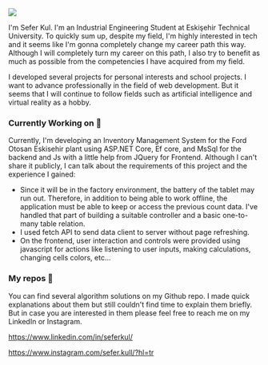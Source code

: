  <img src="http://www.imgim.com/indir.jpg"/>
 
  I'm Sefer Kul. I'm an Industrial Engineering Student at Eskişehir Technical University. To quickly sum up, despite my field, I'm highly interested in tech and it seems like I'm gonna completely change my career path this way. Although I will completely turn my career on this path, I also try to benefit as much as possible from the competencies I have acquired from my field.

  I developed several projects for personal interests and school projects. I want to advance professionally in the field of web development. But it seems that I will continue to follow fields such as artificial intelligence and virtual reality as a hobby. 
  
### Currently Working on 🔭
  Currently, I'm developing an Inventory Management System for the Ford Otosan Eskisehir plant using ASP.NET Core, Ef core, and MsSql for the backend and Js with a little help from JQuery for Frontend. Although I can't share it publicly, I can talk about the requirements of this project and the experience I gained:

- Since it will be in the factory environment, the battery of the tablet may run out. Therefore, in addition to being able to work offline, the application must be able to keep or access the previous count data. I've handled that part of building a suitable controller and a basic one-to-many table relation.
- I used fetch API to send data client to server without page refreshing.
- On the frontend, user interaction and controls were provided using javascript for actions like listening to user inputs, making calculations, changing cells colors, etc...



### My repos 💬 
You can find several algorithm solutions on my Github repo. I made quick explanations about them but still couldn't find time to explain them briefly. But in case you are interested in them please feel free to reach me on my LinkedIn or Instagram. 

https://www.linkedin.com/in/seferkul/

https://www.instagram.com/sefer.kull/?hl=tr



